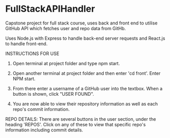 # FullStackAPIHandler
Capstone project for full stack course, uses back and front end to utilise GitHub API which fetches user and repo data from GitHb.

Uses Node.js with Express to handle back-end server requests and React.js to handle front-end.

INSTRUCTIONS FOR USE

1. Open terminal at project folder and type npm start.

2. Open another terminal at project folder and then enter 'cd front'. Enter NPM start.

3. From there enter a username of a GitHub user into the textbox. When a button is shown, click "USER FOUND".

4. You are now able to view their repository information as well as each repo's commit information.

REPO DETAILS: There are several buttons in the user section, under the heading 'REPOS'. Click on any of these to view that specific repo's information including commit details.
